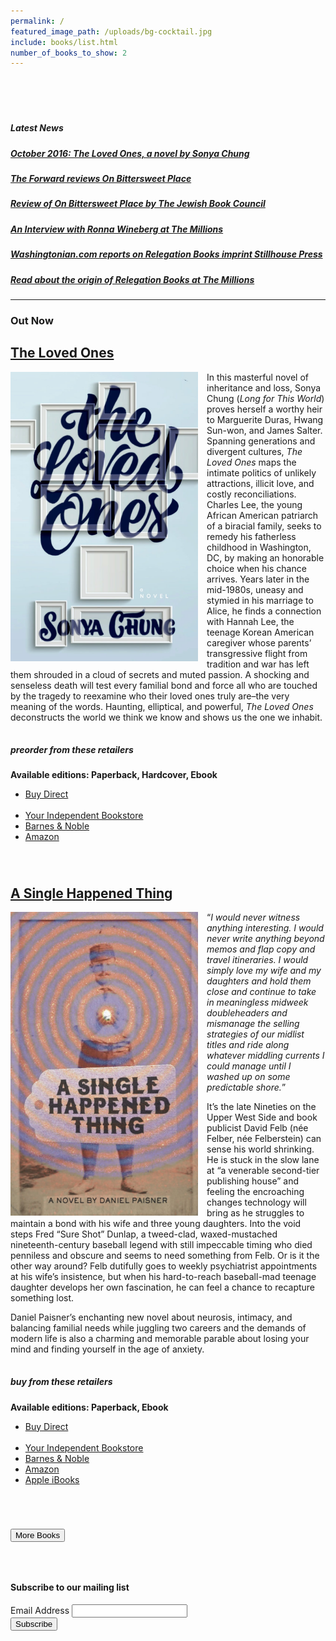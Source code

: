 ```yaml
---
permalink: /
featured_image_path: /uploads/bg-cocktail.jpg
include: books/list.html
number_of_books_to_show: 2
---
```



<article class="hentry "><header>&nbsp;</header><div class="entry-content prose"><h5 id="latest-news">Latest News</h5><h5 id="october-2016-the-loved-ones-a-novel-by-sonya-chunghttpsonyachungcombio"><a href="http://sonyachung.com/bio/">October 2016: The Loved Ones, a novel by Sonya Chung</a></h5><h5 id="the-forward-reviews-on-bittersweet-placehttpforwardcomthe-assimilator206589growing-up-in-jazz-age-chicago"><a href="http://forward.com/the-assimilator/206589/growing-up-in-jazz-age-chicago/">The Forward reviews On Bittersweet Place</a></h5><h5 id="review-of-on-bittersweet-place-by-the-jewish-book-councilhttpwwwjewishbookcouncilorgbookon-bittersweet-place"><a href="http://www.jewishbookcouncil.org/book/on-bittersweet-place">Review of On Bittersweet Place by The Jewish Book Council</a></h5><h5 id="an-interview-with-ronna-wineberg-at-the-millionshttpwwwthemillionscom201409everything-changes-an-interview-with-ronna-wineberghtml"><a href="http://www.themillions.com/2014/09/everything-changes-an-interview-with-ronna-wineberg.html">An Interview with Ronna Wineberg at The Millions</a></h5><h5 id="washingtoniancom-reports-on-relegation-books-imprint-stillhouse-presshttpwwwwashingtoniancomblogscapitalcommentbooksrelegation-books-launches-student-run-imprint-at-gmuphp"><a href="http://www.washingtonian.com/blogs/capitalcomment/books/relegation-books-launches-student-run-imprint-at-gmu.php">Washingtonian.com reports on Relegation Books imprint Stillhouse Press</a></h5><h5 id="read-about-the-origin-of-relegation-books-at-the-millionshttpwwwthemillionscom201204adventures-in-self-publishing-dallas-hudgens-wake-up-were-herehtml"><a href="http://www.themillions.com/2012/04/adventures-in-self-publishing-dallas-hudgens-wake-up-were-here.html">Read about the origin of Relegation Books at The Millions</a></h5><hr /><h3 id="out-now">Out Now</h3><h1><a href="/book/the-loved-ones/">The Loved Ones </a></h1><img class="book-cover" style="width:300px;float:left;margin-right:1em;" src="/uploads/cover-the-loved-ones.jpg" /><p>In this masterful novel of inheritance and loss, Sonya Chung (<em>Long for This World</em>) proves herself a worthy heir to Marguerite Duras, Hwang Sun-won, and James Salter. Spanning generations and divergent cultures, <em>The Loved Ones</em> maps the intimate politics of unlikely attractions, illicit love, and costly reconciliations. Charles Lee, the young African American patriarch of a biracial family, seeks to remedy his fatherless childhood in Washington, DC, by making an honorable choice when his chance arrives. Years later in the mid-1980s, uneasy and stymied in his marriage to Alice, he finds a connection with Hannah Lee, the teenage Korean American caregiver whose parents&rsquo; transgressive flight from tradition and war has left them shrouded in a cloud of secrets and muted passion. A shocking and senseless death will test every familial bond and force all who are touched by the tragedy to reexamine who their loved ones truly are&ndash;the very meaning of the words. Haunting, elliptical, and powerful, <em>The Loved Ones</em> deconstructs the world we think we know and shows us the one we inhabit.</p><div style="margin:2.5em 0 5em 0;"><div id="buy-links"><h5>preorder <em></em> from these retailers</h5><p><strong> Available editions: Paperback, Hardcover, Ebook </strong></p><ul class="links"><li class="buy-direct"><a target="_blank" href="http://www.itascabooks.com/the-loved-ones.html">Buy Direct </a></li><br /><li><a target="_blank" href="http://www.indiebound.org/product/info.jsp?isbn=9780984764846">Your Independent Bookstore </a></li><li><a target="_blank" href="http://search.barnesandnoble.com/booksearch/isbnInquiry.asp?EAN=9780984764846">Barnes &amp; Noble </a></li><li id="isbn10_9780984764846"><a title="Amazon" target="_blank" href="http://www.amazon.com/dp/0984764844">Amazon</a></li><!-- pulls in 10 digit ASIN for --><script type="text/javascript"> function ISBN13toISBN10(isbn13) {var start = isbn13.substring(3, 12);var sum = 0;var mul = 10;var i;for(i = 0; i < 9; i++) {sum = sum + (mul * parseInt(start[i]));mul -= 1;}var checkDig = 11 - (sum % 11);if (checkDig == 10) {checkDig = "X";} else if (checkDig == 11) {checkDig = "0";}return start + checkDig;}document.getElementById("isbn10_9780984764846").innerHTML='<a href="http://www.amazon.com/dp/' + ISBN13toISBN10("9780984764846") +'" title="Amazon" target="_blank" >Amazon</a>'; </script></ul></div></div><h1><a href="/book/a-single-happened-thing/">A Single Happened Thing </a></h1> <img class="book-cover" style="width:300px;float:left;margin-right:1em;" src="/uploads/cover-p-a-single-thing-happened_500.jpg" /><p>&ldquo;<em>I would never witness anything interesting. I would never write anything beyond memos and flap copy and travel itineraries. I would simply love my wife and my daughters and hold them close and continue to take in meaningless midweek doubleheaders and mismanage the selling strategies of our midlist titles and ride along whatever middling currents I could manage until I washed up on some predictable shore.</em>&rdquo;</p><p>It&rsquo;s the late Nineties on the Upper West Side and book publicist David Felb (n&eacute;e Felber, n&eacute;e Felberstein) can sense his world shrinking. He is stuck in the slow lane at &ldquo;a venerable second-tier publishing house&rdquo; and feeling the encroaching changes technology will bring as he struggles to maintain a bond with his wife and three young daughters. Into the void steps Fred &ldquo;Sure Shot&rdquo; Dunlap, a tweed-clad, waxed-mustached nineteenth-century baseball legend with still impeccable timing who died penniless and obscure and seems to need something from Felb. Or is it the other way around? Felb dutifully goes to weekly psychiatrist appointments at his wife&rsquo;s insistence, but when his hard-to-reach baseball-mad teenage daughter develops her own fascination, he can feel a chance to recapture something lost.</p><p>Daniel Paisner&rsquo;s enchanting new novel about neurosis, intimacy, and balancing familial needs while juggling two careers and the demands of modern life is also a charming and memorable parable about losing your mind and finding yourself in the age of anxiety.</p><div style="margin:2.5em 0 5em 0;"><div id="buy-links"><h5>buy <em></em> from these retailers</h5><p><strong> Available editions: Paperback, Ebook </strong></p><ul class="links"><li class="buy-direct"><a target="_blank" href="http://www.itascabooks.com/a-single-happened-thing.html">Buy Direct </a></li><br /><li><a target="_blank" href="http://www.indiebound.org/product/info.jsp?isbn=9780984764839">Your Independent Bookstore </a></li><li><a target="_blank" href="http://search.barnesandnoble.com/booksearch/isbnInquiry.asp?EAN=9780984764839">Barnes &amp; Noble </a></li><li id="isbn10_9780984764839"><a title="Amazon" target="_blank" href="http://www.amazon.com/dp/0984764836">Amazon</a></li><!-- pulls in 10 digit ASIN for --><script type="text/javascript"> function ISBN13toISBN10(isbn13) {var start = isbn13.substring(3, 12);var sum = 0;var mul = 10;var i;for(i = 0; i < 9; i++) {sum = sum + (mul * parseInt(start[i]));mul -= 1;}var checkDig = 11 - (sum % 11);if (checkDig == 10) {checkDig = "X";} else if (checkDig == 11) {checkDig = "0";}return start + checkDig;}document.getElementById("isbn10_9780984764839").innerHTML='<a href="http://www.amazon.com/dp/' + ISBN13toISBN10("9780984764839") +'" title="Amazon" target="_blank" >Amazon</a>'; </script><li><a target="_blank" href="http://itunes.apple.com/us/book/isbn9780984764853">Apple iBooks </a></li></ul></div></div> <a href="/books"> </a><button type="button" name="button">More Books</button><a href="/books"> </a></div><div class="edit-article" style="text-align:right;clear:both;margin-top:2em;">&nbsp;</div></article>

<div class="form-email-signup"><h4>Subscribe to our mailing list</h4><!-- Begin MailChimp Signup Form --><div id="mc_embed_signup"><form action="http://relegationbooks.us8.list-manage.com/subscribe/post?u=e523bff16336ae35c104a9fdf&amp;id=78c4197037" method="post" id="mc-embedded-subscribe-form" name="mc-embedded-subscribe-form" class="validate" target="_blank" novalidate=""><div class="mc-field-group"><label for="mce-EMAIL">Email Address </label> <input type="email" value="" class="required email" id="mce-EMAIL" name="EMAIL" /></div><div id="mce-responses" class="clear"><div class="response" id="mce-error-response" style="display:none">&nbsp;</div><div class="response" id="mce-success-response" style="display:none">&nbsp;</div></div><!-- real people should not fill this in and expect good things - do not remove this or risk form bot signups--><div style="position: absolute; left: -5000px;"><input type="text" value="" name="b_e523bff16336ae35c104a9fdf_78c4197037" /></div><div class="clear"><input type="submit" value="Subscribe" id="mc-embedded-subscribe" class="button" name="subscribe" /></div></form></div></div><!--End mc_embed_signup-->